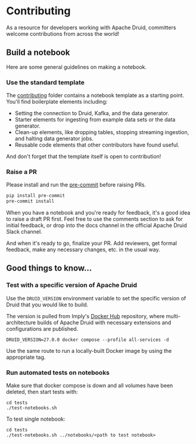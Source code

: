# Contributing

As a resource for developers working with Apache Druid, committers welcome contributions from across the world!

## Build a notebook

Here are some general guidelines on making a notebook.

### Use the standard template

The [contributing](https://github.com/implydata/learn-druid/tree/main/notebooks/99-contributing) folder contains a notebook template as a starting point. You'll find boilerplate elements including:

* Setting the connection to Druid, Kafka, and the data generator.
* Starter elements for ingesting from example data sets or the data generator.
* Clean-up elements, like dropping tables, stopping streaming ingestion, and halting data generator jobs.
* Reusable code elements that other contributors have found useful.

And don't forget that the template itself is open to contribution!

### Raise a PR

Please install and run the [pre-commit](https://pre-commit.com/) before raising PRs.

```bash
pip install pre-commit
pre-commit install
```

When you have a notebook and you're ready for feedback, it's a good idea to raise a draft PR first. Feel free to use the comments section to ask for initial feedback, or drop into the docs channel in the official Apache Druid Slack channel.

And when it's ready to go, finalize your PR. Add reviewers, get formal feedback, make any necessary changes, etc. in the usual way.

## Good things to know...

### Test with a specific version of Apache Druid

Use the `DRUID_VERSION` environment variable to set the specific version of Druid that you would like to build.

The version is pulled from Imply's [Docker Hub](https://hub.docker.com/r/imply/druid/tags) repository, where multi-architecture builds of Apache Druid with necessary extensions and configurations are published.

   ```shell
   DRUID_VERSION=27.0.0 docker compose --profile all-services -d
   ```

Use the same route to run a locally-built Docker image by using the appropriate tag.

### Run automated tests on notebooks

Make sure that docker compose is down and all volumes have been deleted, then start tests with:

   ```shell
   cd tests
   ./test-notebooks.sh
   ```

To test single notebook:

   ```shell
   cd tests
   ./test-notebooks.sh ../notebooks/<path to test notebook>
   ```
